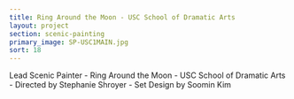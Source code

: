 ```yaml
---
title: Ring Around the Moon - USC School of Dramatic Arts
layout: project
section: scenic-painting
primary_image: SP-USC1MAIN.jpg
sort: 18
---
```


Lead Scenic Painter - Ring Around the Moon - USC School of Dramatic Arts - Directed by Stephanie Shroyer - Set Design by Soomin Kim
